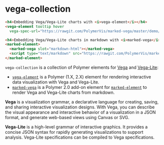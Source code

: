 vega-collection
==========

<!---
```
<custom-element-demo>
  <template is="dom-bind">
    <link rel="import" href="../vega-element/vega.html">
    <link rel="import" href="../vega-element/vega-tooltip.html">
    <link rel="import" href="../vega-element/vega-signal.html">
    <link rel="import" href="../vega-element/vega-element.html">
    <link rel="import" href="../marked-vega/marked-vega.html">
    <link rel="import" href="../marked-element/marked-element.html">
    <next-code-block></next-code-block>
  </template>
</custom-element-demo>
```
-->

```html
<h4>Embedding Vega/Vega-Lite charts with <i>vega-element</i></h4>
<vega-element tooltip hover
  vega-spec-url="https://rawgit.com/PolymerVis/marked-vega/master/demo/barchart-vg.json"></vega-element>

<h4>Embedding Vega/Vega-Lite charts in markdown with <i>marked-vega</i> and <i>marked-element</i></h4>
<marked-element>
  <marked-vega slot="markdown-html"></marked-vega>
  <script type="text/markdown" src="https://rawgit.com/PolymerVis/marked-vega/master/demo/readme.md"></script>
</marked-element>
```

`vega-collection` is a collection of Polymer elements for [Vega](https://vega.github.io/vega/) and [Vega-Lite](https://vega.github.io/vega-lite/):
- [`vega-element`](https://www.webcomponents.org/element/PolymerVis/vega-element) is a Polymer (1.X, 2.X) element for rendering interactive data visualization with Vega and Vega-Lite.
- [`marked-vega`](https://www.webcomponents.org/element/PolymerVis/marked-vega) is a Polymer 2.0 add-on element for [`marked-element`](https://www.webcomponents.org/element/PolymerElements/marked-element) to render Vega and Vega-Lite charts from markdown.

**Vega** is a visualization grammar, a declarative language for creating, saving, and sharing interactive visualization designs. With Vega, you can describe the visual appearance and interactive behavior of a visualization in a JSON format, and generate web-based views using Canvas or SVG.

**Vega-Lite** is a high-level grammar of interactive graphics. It provides a concise JSON syntax for rapidly generating visualizations to support analysis. Vega-Lite specifications can be compiled to Vega specifications.
